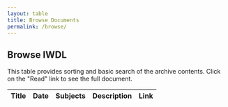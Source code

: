 ```yaml
---
layout: table
title: Browse Documents
permalink: /browse/
---
```


## Browse IWDL

This table provides sorting and basic search of the archive contents. 
Click on the "Read" link to see the full document.

<div class="table-responsive-md">
<table id="item-table" class="table table-striped">
    <thead>
        <tr>
            <th scope="col">Title</th>
            <th scope="col">Date</th>
            <th scope="col">Subjects</th>
            <th scope="col">Description</th>
            <th>Link</th>
        </tr>
    </thead>
</table>
</div>
